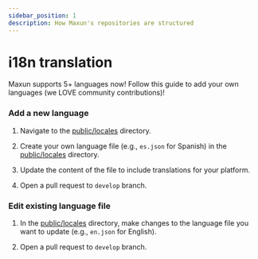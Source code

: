 ```yaml
---
sidebar_position: 1
description: How Maxun's repositories are structured
---
```


# i18n translation

Maxun supports 5+ languages now! Follow this guide to add your own languages (we LOVE community contributions)!

### Add a new language
1. Navigate to the <a href="https://github.com/getmaxun/maxun/tree/develop/public/locales">public/locales</a> directory.

2. Create your own language file (e.g., `es.json` for Spanish) in the <a href="https://github.com/getmaxun/maxun/tree/develop/public/locales">public/locales</a> directory.

3. Update the content of the file to include translations for your platform.

4. Open a pull request to `develop` branch.

### Edit existing language file

1. In the <a href="https://github.com/getmaxun/maxun/tree/develop/public/locales">public/locales</a> directory, make changes to the language file you want to update (e.g., `en.json` for English).

2. Open a pull request to `develop` branch.